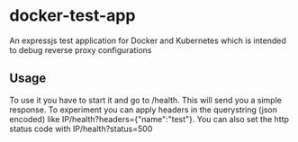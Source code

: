 # docker-test-app
An expressjs test application for Docker and Kubernetes which is intended to debug reverse proxy configurations

## Usage
To use it you have to start it and go to /health. This will send you a simple response.
To experiment you can apply headers in the querystring (json encoded) like IP/health?headers={"name":"test"}.
You can also set the http status code with IP/health?status=500